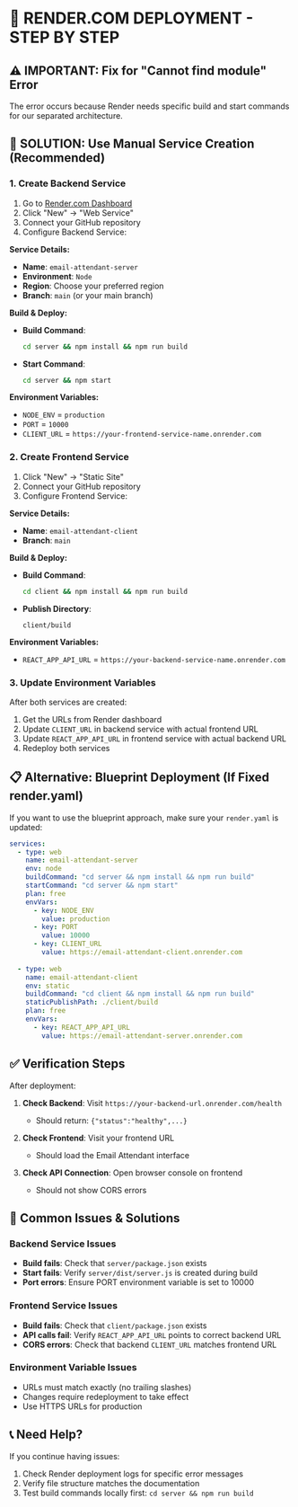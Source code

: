 # 🚀 RENDER.COM DEPLOYMENT - STEP BY STEP

## ⚠️ IMPORTANT: Fix for "Cannot find module" Error

The error occurs because Render needs specific build and start commands for our separated architecture.

## 🔧 SOLUTION: Use Manual Service Creation (Recommended)

### 1. Create Backend Service

1. Go to [Render.com Dashboard](https://dashboard.render.com)
2. Click "New" → "Web Service"
3. Connect your GitHub repository
4. Configure Backend Service:

**Service Details:**
- **Name**: `email-attendant-server`
- **Environment**: `Node`
- **Region**: Choose your preferred region
- **Branch**: `main` (or your main branch)

**Build & Deploy:**
- **Build Command**: 
  ```bash
  cd server && npm install && npm run build
  ```
- **Start Command**: 
  ```bash
  cd server && npm start
  ```

**Environment Variables:**
- `NODE_ENV` = `production`
- `PORT` = `10000`
- `CLIENT_URL` = `https://your-frontend-service-name.onrender.com`

### 2. Create Frontend Service

1. Click "New" → "Static Site"
2. Connect your GitHub repository
3. Configure Frontend Service:

**Service Details:**
- **Name**: `email-attendant-client`
- **Branch**: `main`

**Build & Deploy:**
- **Build Command**: 
  ```bash
  cd client && npm install && npm run build
  ```
- **Publish Directory**: 
  ```
  client/build
  ```

**Environment Variables:**
- `REACT_APP_API_URL` = `https://your-backend-service-name.onrender.com`

### 3. Update Environment Variables

After both services are created:

1. Get the URLs from Render dashboard
2. Update `CLIENT_URL` in backend service with actual frontend URL
3. Update `REACT_APP_API_URL` in frontend service with actual backend URL
4. Redeploy both services

## 📋 Alternative: Blueprint Deployment (If Fixed render.yaml)

If you want to use the blueprint approach, make sure your `render.yaml` is updated:

```yaml
services:
  - type: web
    name: email-attendant-server
    env: node
    buildCommand: "cd server && npm install && npm run build"
    startCommand: "cd server && npm start"
    plan: free
    envVars:
      - key: NODE_ENV
        value: production
      - key: PORT
        value: 10000
      - key: CLIENT_URL
        value: https://email-attendant-client.onrender.com
    
  - type: web
    name: email-attendant-client
    env: static
    buildCommand: "cd client && npm install && npm run build"
    staticPublishPath: ./client/build
    plan: free
    envVars:
      - key: REACT_APP_API_URL
        value: https://email-attendant-server.onrender.com
```

## ✅ Verification Steps

After deployment:

1. **Check Backend**: Visit `https://your-backend-url.onrender.com/health`
   - Should return: `{"status":"healthy",...}`

2. **Check Frontend**: Visit your frontend URL
   - Should load the Email Attendant interface

3. **Check API Connection**: Open browser console on frontend
   - Should not show CORS errors

## 🐛 Common Issues & Solutions

### Backend Service Issues
- **Build fails**: Check that `server/package.json` exists
- **Start fails**: Verify `server/dist/server.js` is created during build
- **Port errors**: Ensure PORT environment variable is set to 10000

### Frontend Service Issues  
- **Build fails**: Check that `client/package.json` exists
- **API calls fail**: Verify `REACT_APP_API_URL` points to correct backend URL
- **CORS errors**: Check that backend `CLIENT_URL` matches frontend URL

### Environment Variable Issues
- URLs must match exactly (no trailing slashes)
- Changes require redeployment to take effect
- Use HTTPS URLs for production

## 📞 Need Help?

If you continue having issues:
1. Check Render deployment logs for specific error messages
2. Verify file structure matches the documentation
3. Test build commands locally first: `cd server && npm run build`